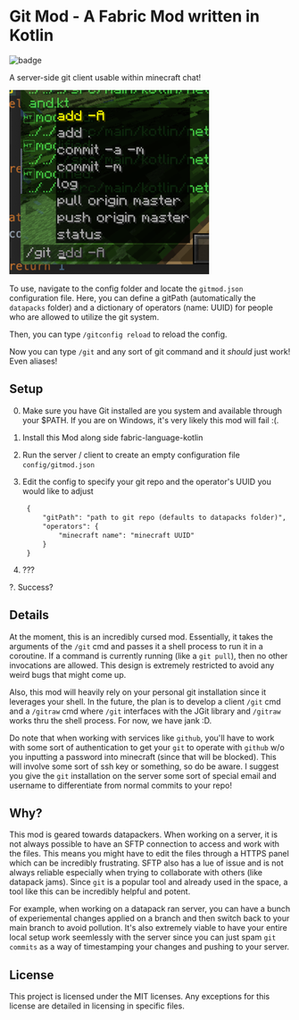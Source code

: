 # Git Mod - A Fabric Mod written in Kotlin
![badge](https://i.imgur.com/c1DH9VL.png)

A server-side git client usable within minecraft chat!

![example](imgs/example.png)

To use, navigate to the config folder and locate the `gitmod.json` configuration file. Here, you can define a gitPath (automatically the `datapacks` folder) and a dictionary of operators (name: UUID) for people who are allowed to utilize the git system. 

Then, you can type `/gitconfig reload` to reload the config.

Now you can type `/git` and any sort of git command and it *should* just work!
Even aliases!

## Setup

0. Make sure you have Git installed are you system and available through your $PATH. If you are on Windows, it's very likely this mod will fail :(.

1. Install this Mod along side fabric-language-kotlin

2. Run the server / client to create an empty configuration file `config/gitmod.json`

3. Edit the config to specify your git repo and the operator's UUID you would like to adjust

		{
			"gitPath": "path to git repo (defaults to datapacks folder)",
			"operators": {
				"minecraft name": "minecraft UUID"
			}
		}

4. ???

?. Success?


## Details

At the moment, this is an incredibly cursed mod. Essentially, it takes the arguments of the `/git` cmd and passes it a shell process to run it in a coroutine. If a command is currently running (like a `git pull`), then no other invocations are allowed. This design is extremely restricted to avoid any weird bugs that might come up.

Also, this mod will heavily rely on your personal git installation since it leverages your shell. In the future, the plan is to develop a client `/git` cmd and a `/gitraw` cmd where `/git` interfaces with the JGit library and `/gitraw` works thru the shell process. For now, we have jank :D.

Do note that when working with services like `github`, you'll have to work with some sort of authentication to get your `git` to operate with `github` w/o you inputting a password into minecraft (since that will be blocked). This will involve some sort of ssh key or something, so do be aware. I suggest you give the `git` installation on the server some sort of special email and username to differentiate from normal commits to your repo!

## Why?

This mod is geared towards datapackers. When working on a server, it is not always possible to have an SFTP connection to access and work with the files. This means you might have to edit the files through a HTTPS panel which can be incredibly frustrating. SFTP also has a lue of issue and is not always reliable especially when trying to collaborate with others (like datapack jams). Since `git` is a popular tool and already used in the space, a tool like this can be incredibly helpful and potent.

For example, when working on a datapack ran server, you can have a bunch of experiemental changes applied on a branch and then switch back to your main branch to avoid pollution. It's also extremely viable to have your entire local setup work seemlessly with the server since you can just spam `git commits` as a way of timestamping your changes and pushing to your server.

## License

This project is licensed under the MIT licenses. Any exceptions for this license are detailed in licensing in specific files.
